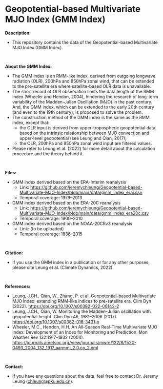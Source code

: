 # Geopotential-based Multivariate MJO Index (GMM Index)

**Description:**
- This repository contains the data of the Geopotential-based Multivariate MJO Index (GMM Index).
 <br /> 

**About the GMM Index:**
- The GMM index is an RMM-like index, derived from outgoing longwave radiation (OLR), 200hPa and 850hPa zonal wind, that can be extended to the pre-satellite era where satellite-based OLR data is unavailable. 
- The short record of OLR observation limits the data length of the RMM index (Wheeler and Hendon, 2004), hindering the research of long-term variability of the Madden-Julian Oscillation (MJO) in the past century. And, the GMM index, which can be extended to the early 20th century (and even to the 19th century), is proposed to solve the problem.
- The construction method of the GMM index is the same as the RMM index, except that:
  -  the OLR input is derived from upper-tropospheric geopotential data, based on the intrinsic relationship between MJO convection and upper-level geopotential (see Leung and Qian, 2017);
  -  the OLR, 200hPa and 850hPa zonal wind input are filtered values. 
- Please refer to Leung et al. (2022) for more detail about the calculation procedure and the theory behind it.
 <br /> 
 
**Files:**
- GMM index derived based on the ERA-Interim reanalysis
  - Link: https://github.com/jeremychleung/Geopotential-based-Multivariate-MJO-Index/blob/main/data/gmm_index_erai.csv
  - Temporal coverage: 1979–2013
- GMM index derived based on the ERA-20C reanalysis
  - Link: https://github.com/jeremychleung/Geopotential-based-Multivariate-MJO-Index/blob/main/data/gmm_index_era20c.csv
  - Temporal coverage: 1900–2010
- GMM index derived based on the NOAA-20CRv3 reanalysis
  - Link: (to be uploaded)
  - Temporal coverage: 1836–2015
<br /> 

**Citation:**
- If you use the GMM index in a publication or for any other purposes, please cite Leung et al. (Climate Dynamics, 2022).
<br /> 

**References:**
- Leung, J.CH., Qian, W., Zhang, P. et al. Geopotential-based Multivariate MJO Index: extending RMM-like indices to pre-satellite era. Clim Dyn (2022). https://doi.org/10.1007/s00382-022-06142-2
- Leung, J.CH., Qian, W. Monitoring the Madden–Julian oscillation with geopotential height. Clim Dyn 49, 1981–2006 (2017). https://doi.org/10.1007/s00382-016-3431-x
- Wheeler, M.C., Hendon, H.H. An All-Season Real-Time Multivariate MJO Index: Development of an Index for Monitoring and Prediction. Mon Weather Rev 132:1917–1932 (2004). https://journals.ametsoc.org/view/journals/mwre/132/8/1520-0493_2004_132_1917_aarmmi_2.0.co_2.xml
<br /> 

**Contact:**
- If you have any questions about the data, feel free to contact Dr. Jeremy Leung (chleung@pku.edu.cn).
<br /> 
